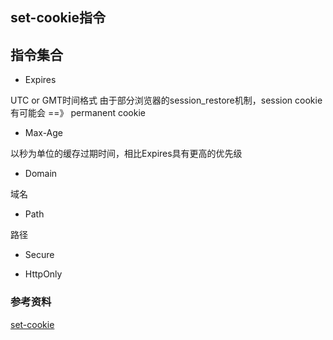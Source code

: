 ## set-cookie指令

## 指令集合

- Expires

UTC or GMT时间格式
由于部分浏览器的session_restore机制，session cookie有可能会 ==》 permanent cookie

- Max-Age

以秒为单位的缓存过期时间，相比Expires具有更高的优先级

- Domain

域名

- Path

路径

- Secure

- HttpOnly



### 参考资料
[set-cookie](https://developer.mozilla.org/en-US/docs/Web/HTTP/Headers/Set-Cookie)






















